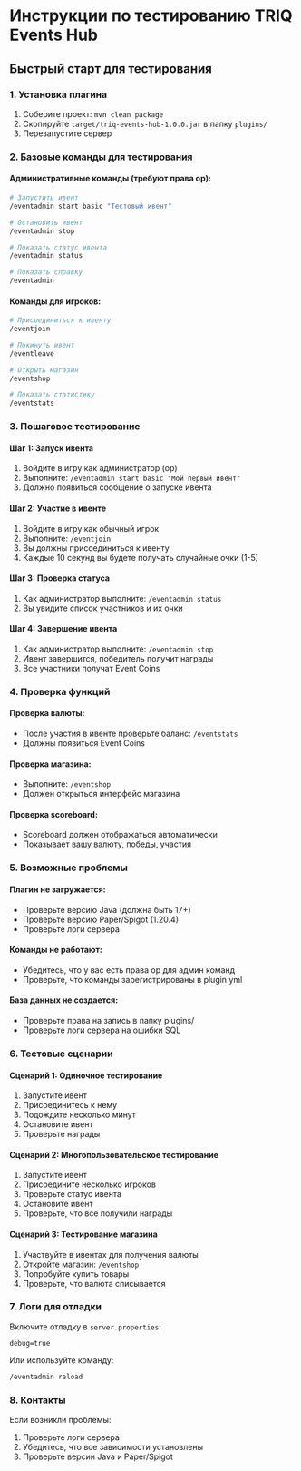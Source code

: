 # Инструкции по тестированию TRIQ Events Hub

## Быстрый старт для тестирования

### 1. Установка плагина
1. Соберите проект: `mvn clean package`
2. Скопируйте `target/triq-events-hub-1.0.0.jar` в папку `plugins/`
3. Перезапустите сервер

### 2. Базовые команды для тестирования

#### Административные команды (требуют права op):
```bash
# Запустить ивент
/eventadmin start basic "Тестовый ивент"

# Остановить ивент
/eventadmin stop

# Показать статус ивента
/eventadmin status

# Показать справку
/eventadmin
```

#### Команды для игроков:
```bash
# Присоединиться к ивенту
/eventjoin

# Покинуть ивент
/eventleave

# Открыть магазин
/eventshop

# Показать статистику
/eventstats
```

### 3. Пошаговое тестирование

#### Шаг 1: Запуск ивента
1. Войдите в игру как администратор (op)
2. Выполните: `/eventadmin start basic "Мой первый ивент"`
3. Должно появиться сообщение о запуске ивента

#### Шаг 2: Участие в ивенте
1. Войдите в игру как обычный игрок
2. Выполните: `/eventjoin`
3. Вы должны присоединиться к ивенту
4. Каждые 10 секунд вы будете получать случайные очки (1-5)

#### Шаг 3: Проверка статуса
1. Как администратор выполните: `/eventadmin status`
2. Вы увидите список участников и их очки

#### Шаг 4: Завершение ивента
1. Как администратор выполните: `/eventadmin stop`
2. Ивент завершится, победитель получит награды
3. Все участники получат Event Coins

### 4. Проверка функций

#### Проверка валюты:
- После участия в ивенте проверьте баланс: `/eventstats`
- Должны появиться Event Coins

#### Проверка магазина:
- Выполните: `/eventshop`
- Должен открыться интерфейс магазина

#### Проверка scoreboard:
- Scoreboard должен отображаться автоматически
- Показывает вашу валюту, победы, участия

### 5. Возможные проблемы

#### Плагин не загружается:
- Проверьте версию Java (должна быть 17+)
- Проверьте версию Paper/Spigot (1.20.4)
- Проверьте логи сервера

#### Команды не работают:
- Убедитесь, что у вас есть права op для админ команд
- Проверьте, что команды зарегистрированы в plugin.yml

#### База данных не создается:
- Проверьте права на запись в папку plugins/
- Проверьте логи сервера на ошибки SQL

### 6. Тестовые сценарии

#### Сценарий 1: Одиночное тестирование
1. Запустите ивент
2. Присоединитесь к нему
3. Подождите несколько минут
4. Остановите ивент
5. Проверьте награды

#### Сценарий 2: Многопользовательское тестирование
1. Запустите ивент
2. Присоедините несколько игроков
3. Проверьте статус ивента
4. Остановите ивент
5. Проверьте, что все получили награды

#### Сценарий 3: Тестирование магазина
1. Участвуйте в ивентах для получения валюты
2. Откройте магазин: `/eventshop`
3. Попробуйте купить товары
4. Проверьте, что валюта списывается

### 7. Логи для отладки

Включите отладку в `server.properties`:
```properties
debug=true
```

Или используйте команду:
```bash
/eventadmin reload
```

### 8. Контакты

Если возникли проблемы:
1. Проверьте логи сервера
2. Убедитесь, что все зависимости установлены
3. Проверьте версии Java и Paper/Spigot
